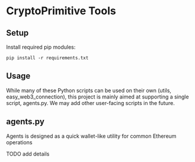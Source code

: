 # CryptoPrimitive Tools

## Setup

Install required pip modules:

```
pip install -r requirements.txt
```

## Usage

While many of these Python scripts can be used on their own (utils, easy_web3_connection), this project is mainly aimed at supporting a single script, agents.py. We may add other user-facing scripts in the future.

## agents.py

Agents is designed as a quick wallet-like utility for common Ethereum operations

TODO add details
